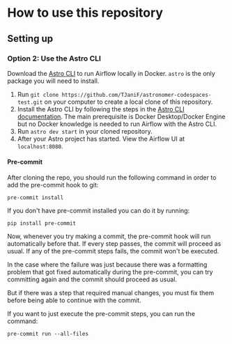 How to use this repository
==========================

## Setting up

### Option 2: Use the Astro CLI

Download the [Astro CLI](https://docs.astronomer.io/astro/cli/install-cli) to run Airflow locally in Docker. `astro` is the only package you will need to install.

1. Run `git clone https://github.com/TJaniF/astronomer-codespaces-test.git` on your computer to create a local clone of this repository.
2. Install the Astro CLI by following the steps in the [Astro CLI documentation](https://docs.astronomer.io/astro/cli/install-cli). The main prerequisite is Docker Desktop/Docker Engine but no Docker knowledge is needed to run Airflow with the Astro CLI.
3. Run `astro dev start` in your cloned repository.
4. After your Astro project has started. View the Airflow UI at `localhost:8080`.

#### Pre-commit

After cloning the repo, you should run the following command in order to add the pre-commit hook to
git:

```
pre-commit install
```

If you don't have pre-commit installed you can do it by running:

```
pip install pre-commit
```

Now, whenever you try making a commit, the pre-commit hook will run automatically before that. If
every step passes, the commit will proceed as usual. If any of the pre-commit steps fails, the
commit won't be executed.

In the case where the failure was just because there was a formatting problem that got fixed
automatically during the pre-commit, you can try committing again and the commit should proceed as
usual.

But if there was a step that required manual changes, you must fix them before being able to
continue with the commit.

If you want to just execute the pre-commit steps, you can run the command:

```
pre-commit run --all-files
```
